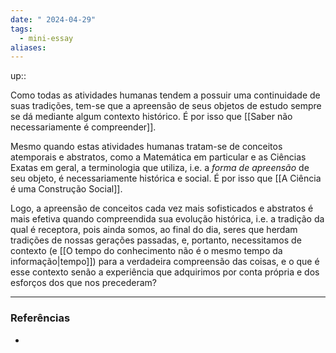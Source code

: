 ```yaml
---
date: " 2024-04-29"
tags:
  - mini-essay
aliases:
---
```

 
up::

Como todas as atividades humanas tendem a possuir uma continuidade de suas tradições, tem-se que a apreensão de seus objetos de estudo sempre se dá mediante algum contexto histórico. É por isso que [[Saber não necessariamente é compreender]].

Mesmo quando estas atividades humanas tratam-se de conceitos atemporais e abstratos, como a Matemática em particular e as Ciências Exatas em geral, a terminologia que utiliza, i.e. a *forma de apreensão* de seu objeto, é necessariamente histórica e social. É por isso que [[A Ciência é uma Construção Social]].

Logo, a apreensão de conceitos cada vez mais sofisticados e abstratos é mais efetiva quando compreendida sua evolução histórica, i.e. a tradição da qual é receptora, pois ainda somos, ao final do dia, seres que herdam tradições de nossas gerações passadas, e, portanto, necessitamos de contexto (e [[O tempo do conhecimento não é o mesmo tempo da informação|tempo]]) para a verdadeira compreensão das coisas, e o que é esse contexto senão a experiência que adquirimos por conta própria e dos esforços dos que nos precederam?

---
### Referências
- 